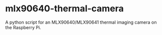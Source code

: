 # mlx90640-thermal-camera
A python script for an MLX90640/MLX90641 thermal imaging camera on the Raspberry Pi.
